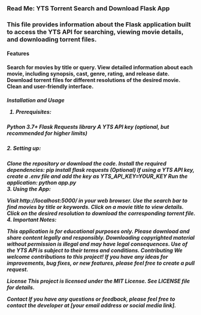
<h3>Read Me: YTS Torrent Search and Download Flask App<h3>
This file provides information about the Flask application built to access the YTS API for searching, viewing movie details, and downloading torrent files.

<h4>Features<h4>
Search for movies by title or query.
View detailed information about each movie, including synopsis, cast, genre, rating, and release date.
Download torrent files for different resolutions of the desired movie.
Clean and user-friendly interface.
  <h5>
Installation and Usage


1. Prerequisites:<br><h5>

Python 3.7+
Flask
Requests library
A YTS API key (optional, but recommended for higher limits)
<br>

<h5>2. Setting up:<br><h5>

Clone the repository or download the code.
Install the required dependencies: pip install flask requests
(Optional) If using a YTS API key, create a .env file and add the key as YTS_API_KEY=YOUR_KEY
Run the application: python app.py
<br>
3. Using the App:

Visit http://localhost:5000/ in your web browser.
Use the search bar to find movies by title or keywords.
Click on a movie title to view details.
Click on the desired resolution to download the corresponding torrent file.
4. Important Notes:

This application is for educational purposes only. Please download and share content legally and responsibly.
Downloading copyrighted material without permission is illegal and may have legal consequences.
Use of the YTS API is subject to their terms and conditions.
Contributing
We welcome contributions to this project! If you have any ideas for improvements, bug fixes, or new features, please feel free to create a pull request.

License
This project is licensed under the MIT License. See LICENSE file for details.

Contact
If you have any questions or feedback, please feel free to contact the developer at [your email address or social media link].
